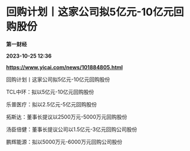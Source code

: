 # 回购计划丨这家公司拟5亿元-10亿元回购股份
**第一财经**

**2023-10-25 12:36**

**https://www.yicai.com/news/101884805.html**

回购计划丨这家公司拟5亿元-10亿元回购股份

TCL中环：拟以5亿元-10亿元回购股份  
  
乐普医疗：拟以2.5亿元-5亿元回购股份  
  
拓斯达：董事长提议以2500万元-5000万元回购股份  
  
汤臣倍健：董事长提议公司以1.5亿元-3亿元回购公司股份  
  
鹏辉能源：拟以5000万元-6000万元回购公司股份